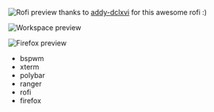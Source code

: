 
![Rofi preview](https://i.imgur.com/xMUkDcr.png)
thanks to [addy-dclxvi](https://github.com/addy-dclxvi) for this awesome rofi :)

![Workspace preview](https://i.imgur.com/jJr38FY.png)

![Firefox preview](https://i.imgur.com/NGBYJLf.png)

* bspwm
* xterm
* polybar
* ranger
* rofi
* firefox
